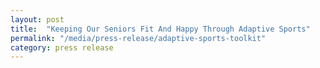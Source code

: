 ```yaml
---
layout: post
title:  "Keeping Our Seniors Fit And Happy Through Adaptive Sports"
permalink: "/media/press-release/adaptive-sports-toolkit"
category: press release
---
```


